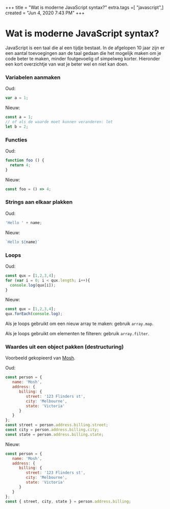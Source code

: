 +++
title = "Wat is moderne JavaScript syntax?"
extra.tags =[ "javascript",]
created = "Jun 4, 2020 7:43 PM"
+++
# Wat is moderne JavaScript syntax?


JavaScript is een taal die al een tijdje bestaat. In de afgelopen 10 jaar zijn er een aantal toevoegingen aan de taal gedaan die het mogelijk maken om je code beter te maken, minder foutgevoelig of simpelweg korter. Hieronder een kort overzichtje van wat je beter wel en niet kan doen.

### Variabelen aanmaken

Oud:

```js
var a = 1;
```

Nieuw:

```js
const a = 1;
// of als de waarde moet kunnen veranderen: let
let b = 2;
```

### Functies

Oud:

```js
function foo () {
  return 4;
}
```

Nieuw:

```js
const foo = () => 4;
```

### Strings aan elkaar plakken

Oud:

```js
'Hello ' + name;
```

Nieuw:

```js
`Hello ${name}`
```

### Loops

Oud:

```js
const qux = [1,2,3,4];
for (var i = 0; i < qux.length; i++){
  console.log(qux[i]);
}
```

Nieuw:

```js
const qux = [1,2,3,4];
qux.forEach(console.log);
```

Als je loops gebruikt om een nieuw array te maken: gebruik `array.map`.

Als je loops gebruikt om elementen te filteren: gebruik `array.filter`.

### Waardes uit een object pakken (destructuring)

Voorbeeld gekopieerd van [Mosh](https://programmingwithmosh.com/javascript/essential-modern-javascript-features/).

Oud:

```js
const person = { 
   name: 'Mosh', 
   address: {
      billing: { 
         street: '123 Flinders st',
         city: 'Melbourne',
         state: 'Victoria'
      }
   }
};
const street = person.address.billing.street;
const city = person.address.billing.city;
const state = person.address.billing.state;
```

Nieuw:

```js
const person = { 
   name: 'Mosh', 
   address: {
      billing: { 
         street: '123 Flinders st',
         city: 'Melbourne',
         state: 'Victoria'
      }
   }
};
const { street, city, state } = person.address.billing;
```
